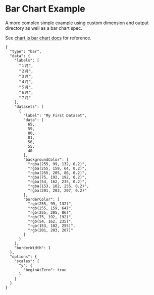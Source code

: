 # Bar Chart Example

A more complex simple example using custom dimension and output directory as well as a bar chart spec.

See [chart.js bar chart docs](https://www.chartjs.org/docs/latest/charts/bar.html) for reference.

```{#chart width=800 height=600 out=/tmp}
{
  "type": "bar",
  "data": {
    "labels": [
      "１月",
      "２月",
      "３月",
      "４月",
      "５月",
      "６月",
      "７月"
    ],
    "datasets": [
      {
        "label": "My First Dataset",
        "data": [
          65,
          59,
          80,
          81,
          56,
          55,
          40
        ],
        "backgroundColor": [
          "rgba(255, 99, 132, 0.2)",
          "rgba(255, 159, 64, 0.2)",
          "rgba(255, 205, 86, 0.2)",
          "rgba(75, 192, 192, 0.2)",
          "rgba(54, 162, 235, 0.2)",
          "rgba(153, 102, 255, 0.2)",
          "rgba(201, 203, 207, 0.2)"
        ],
        "borderColor": [
          "rgb(255, 99, 132)",
          "rgb(255, 159, 64)",
          "rgb(255, 205, 86)",
          "rgb(75, 192, 192)",
          "rgb(54, 162, 235)",
          "rgb(153, 102, 255)",
          "rgb(201, 203, 207)"
        ]
      }
    ],
    "borderWidth": 1
  },
  "options": {
    "scales": {
      "y": {
        "beginAtZero": true
      }
    }
  }
}
```
